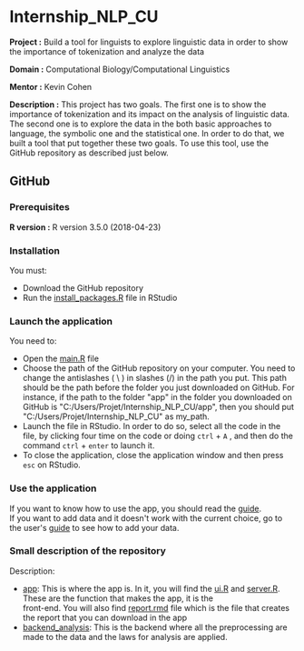 # Internship_NLP_CU

**Project :** Build a tool for linguists to explore linguistic data in order to show the importance of tokenization and analyze the data

**Domain :** Computational Biology/Computational Linguistics

**Mentor :** Kevin Cohen

**Description :** This project has two goals. The first one is to show the importance of tokenization and its impact on the analysis of linguistic data. The second one is to explore the data in the both basic approaches to language, the symbolic one and the statistical one. In order to do that, we built a tool that put together these two goals. To use this tool, use the GitHub repository as described just below.

## GitHub

### Prerequisites

**R version :**  R version 3.5.0 (2018-04-23) <br />

### Installation
You must:
         <ul>
         <li>Download the GitHub repository</li>
         <li>Run the [install_packages.R](https://github.com/ColetteVois/Internship_NLP_CU/blob/master/install_packages.R) file in RStudio</li>
         </ul>
         
### Launch the application
You need to:
         <ul>
        <li>Open the [main.R](https://github.com/ColetteVois/Internship_NLP_CU/blob/master/main.R) file</li>
        <li>Choose the path of the GitHub repository on your computer. You need to change the antislashes ( \ ) in slashes (/) in the path you put.
          This path should be the path before the folder you just downloaded on GitHub. For instance, if the path to the folder "app" in the folder you downloaded on GitHub is "C:/Users/Projet/Internship_NLP_CU/app", then you should put "C:/Users/Projet/Internship_NLP_CU" as my_path.  </li>
        <li>Launch the file in RStudio. In order to do so, select all the code in the file, by clicking four time on the code or doing `ctrl` + `A` , and then do the command `ctrl` + `enter` to launch it.</li>
        <li> To close the application, close the application window and then press `esc` on RStudio. </li>
        </ul>

        
### Use the application

  If you want to know how to use the app, you should read the [guide](https://github.com/ColetteVois/Internship_NLP_CU/blob/master/guide/guide_word.docx).<br />
  If you want to add data and it doesn't work with the current choice, go to the user's [guide](https://github.com/ColetteVois/Internship_NLP_CU/blob/master/guide/guide_word.docx) to see how to add your data.
  
### Small description of the repository
Description:
        <ul>
        <li>[app](https://github.com/ColetteVois/Internship_NLP_CU/tree/master/app): This is where the app is. In it, you will find the [ui.R](https://github.com/ColetteVois/Internship_NLP_CU/blob/master/app/ui.R) and [server.R](https://github.com/ColetteVois/Internship_NLP_CU/blob/master/app/server.R). These are the function that makes the app, it is the                                    
        front-end. You will also find [report.rmd](https://github.com/ColetteVois/Internship_NLP_CU/blob/master/app/report.Rmd) file which is the file that creates the report that you can download in the app</li>
         <li>[backend_analysis](https://github.com/ColetteVois/Internship_NLP_CU/tree/master/backend_analysis): This is the backend where all the preprocessing are made to the data and the laws for analysis are applied.</li>
        </ul>
        
